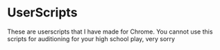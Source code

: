 # UserScripts #
 
These are userscripts that I have made for Chrome.  You cannot use this scripts for auditioning for your high school play, very sorry
